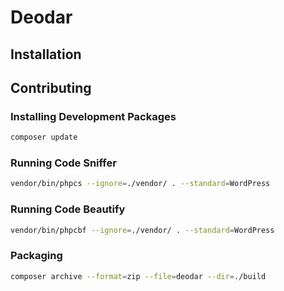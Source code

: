 # Deodar

## Installation

## Contributing 

### Installing Development Packages
```bash
composer update
```

### Running Code Sniffer
```bash
vendor/bin/phpcs --ignore=./vendor/ . --standard=WordPress
```

### Running Code Beautify
```bash
vendor/bin/phpcbf --ignore=./vendor/ . --standard=WordPress
```

### Packaging 
```bash
composer archive --format=zip --file=deodar --dir=./build
```